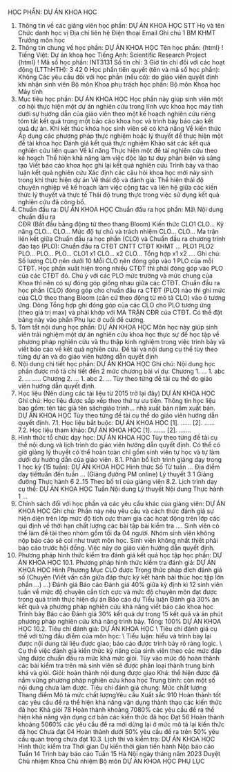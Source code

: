 HỌC PHẦN: DỰ ÁN KHOA HỌC
1. Thông tin về các giảng viên học phần: DỰ ÁN KHOA HỌC
STT Họ và tên Chức danh học vị Địa chỉ liên hệ Điện thoại Email Ghi chú 1 BM KHMT Trưởng môn học
2. Thông tin chung về học phần: DỰ ÁN KHOA HỌC Tên học phần:
{html}
! Tiếng Việt: Dự án khoa học Tiếng Anh: Scientific Research Project
{html}
! Mã số học phần: INT3131 Số tín chỉ: 3 Giờ tín chỉ đối với các hoạt động (LTThHTH): 3 42 0 Học phần tiên quyết (tên và mã số học phần): Không Các yêu cầu đối với học phần (nếu có): do giáo viên quyết định khi
nhận sinh viên Bộ môn Khoa phụ trách học phần: Bộ môn Khoa học Máy tính
3. Mục tiêu học phần: DỰ ÁN KHOA HỌC
Học phần này giúp sinh viên một cơ hội thực hiện một dự án nghiên cứu
trong lĩnh vực khoa học máy tính dưới sự hướng dẫn của giáo viên theo
một kế hoạch nghiên cứu riêng tóm tắt kết quả trong một báo cáo khoa
học và trình bày báo cáo kết quả dự án.
Khi kết thúc khóa học sinh viên sẽ có khả năng
Về kiến thức Áp dụng các phương pháp thực nghiệm hoặc lý thuyết để thực hiện một đề tài khoa học Đánh giá kết quả thực nghiệm Khảo sát các kết quả nghiên cứu liên quan
Về kĩ năng Thực hiện một đề tài nghiên cứu theo kế hoạch Thể hiện khả năng làm việc độc lập tư duy phản biện và sáng tạo Viết báo cáo khoa học ghi lại kết quả nghiên cứu Trình bày và thảo luận kết quả nghiên cứu Xác định các câu hỏi khoa học mới nảy sinh trong khi thực hiện dự án
Về thái độ và đánh giá: Thể hiện thái độ chuyên nghiệp về kế hoạch làm việc cộng tác và liên hệ giữa các kiến thức lý thuyết và thực tế Thái độ trung thực trong việc sử dụng kết quả nghiên cứu đã công bố.
4. Chuẩn đầu ra: DỰ ÁN KHOA HỌC
Chuẩn đầu ra học phần: Mã\ Nội dung chuẩn đầu ra\
CĐR (Bắt đầu bằng động từ theo thang Bloom) Kiến thức
CLO1
CLO...
Kỹ năng
CLO...
CLO...
Mức độ tự chủ và trách nhiệm
CLO...
CLO... Ma trận liên kết giữa Chuẩn đầu ra học phần (CLO) và Chuẩn đầu ra
chương trình đào tạo (PLO):
Chuẩn đầu ra CTĐT CNTT CTĐT KHMT ... PLO1 PLO2 PLO... PLO... PLO...
CLO1 x1
CLO... x2
CLO...
Tổng hợp x1 x2 ....
Ghi chú: Số lượng CLO nên dưới 10 Mỗi CLO nên đóng góp vào 1 PLO của mỗi CTĐT. Học phần xuất hiện trong nhiều CTĐT thì phải đóng góp vào PLO của các CTĐT đó. Chú ý với các PLO mức trường và mức chung của Khoa thì nên có sự đóng góp giống nhau giữa các CTĐT. Chuẩn đầu ra học phần (CLO) đóng góp cho chuẩn đầu ra CTĐT (PLO) nào thì ghi mức của CLO theo thang Bloom (căn cứ theo động từ mô tả CLO) vào ô tương ứng. Dòng Tổng hợp ghi đóng góp của các CLO cho PLO tương ứng (theo giá trị max) và phải khớp với MA TRẬN CĐR của CTĐT. Có thể đặt bảng này vào phần Phụ lục ở cuối đề cương.
5. Tóm tắt nội dung học phần: DỰ ÁN KHOA HỌC
Môn học này giúp sinh viên trải nghiệm một dự án nghiên cứu khoa học
thực sự để học tập về phương pháp nghiên cứu và thu thập kinh nghiệm
trong việc trình bày và viết báo cáo về kết quả nghiên cứu. Đề tài và
nội dung cụ thể tùy theo từng dự án và do giáo viên hướng dẫn quyết định
6. Nội dung chi tiết học phần: DỰ ÁN KHOA HỌC
Ghi chú: Nội dung học phần được mô tả chi tiết đến 2 mức chương bài
ví dụ:
Chương 1. ...
1\. abc
2\. ...
.....
Chương 2. ...
1\. abc
2\. ...
Tùy theo từng đề tài cụ thể do giáo viên hướng dẫn quyết định.
7. Học liệu (Nên dùng các tài liệu từ 2015 trở lại đây) DỰ ÁN KHOA HỌC
Ghi chú: Học liệu được sắp xếp theo thứ tự ưu tiên. Thông tin học liệu bao gồm: tên tác giả tên sáchgiáo trình... nhà xuất bản năm xuất bản. DỰ ÁN KHOA HỌC
Tùy theo từng đề tài cụ thể do giáo viên hướng dẫn quyết định.
7.1. Học liệu bắt buộc: DỰ ÁN KHOA HỌC \[1\]. ...\...
\[2\]. ...\...
7.2. Học liệu tham khảo: DỰ ÁN KHOA HỌC \[1\]. ...\....
\[2\]. ...\....
8. Hình thức tổ chức dạy học: DỰ ÁN KHOA HỌC
Tùy theo từng đề tài cụ thể nội dung và lịch trình do giáo viên hướng
dẫn quyết định. Có thể có giờ giảng lý thuyết có thể hoàn toàn chỉ gồm
sinh viên tự học và tự làm dưới dự hướng dẫn của giáo viên.
8.1. Phân bổ lịch trình giảng dạy trong 1 học kỳ (15 tuần): DỰ ÁN KHOA HỌC Hình thức Số Từ tuần ... Địa điểm dạy tiếttuần đến tuần ... (Giảng đường PM online) Lý thuyết 3 1 Giảng đường Thực hành 6 2..15 Theo bố trí của giảng viên 8.2. Lịch trình dạy cụ thể: DỰ ÁN KHOA HỌC Tuần Nội dung Lý thuyết Nội dung Thực hành 1
...
9. Chính sách đối với học phần và các yêu cầu khác của giảng viên: DỰ ÁN KHOA HỌC
Ghi chú: Phần này nêu yêu cầu và cách thức đánh giá sự hiện diện trên
lớp mức độ tích cực tham gia các hoạt động trên lớp các qui định về
thời hạn chất lượng các bài tập bài kiểm tra .... Sinh viên có thể làm đề tài theo nhóm gồm tối đa 04 người. Nhóm sinh viên không nộp báo cáo sẽ coi như trượt môn học. Sinh viên không nhất thiết phải báo cáo trước hội đồng. Việc này do giáo viên hướng dẫn quyết định.
10. Phương pháp hình thức kiểm tra đánh giá kết quả học tập học phần: DỰ ÁN KHOA HỌC
10.1. Phương pháp hình thức kiểm tra đánh giá: DỰ ÁN KHOA HỌC Hình Phương Mục CLO được Trọng thức pháp đích đánh giá số (Chuyên (Viết vấn cần giữa đáp thực kỳ kết hành bài thúc học tập lớn phần ...) ...) Đánh giá Báo cáo Đánh giá 40% giữa kỳ định kì 12 sinh viên tuần về mức độ chuyên cần tích cực và mức độ chuyên môn đạt được trong quá trình thực hiện dự án Báo cáo dự Tiểu luận Đánh giá 30% án kết quả và phương pháp nghiên cứu khả năng viết báo cáo khoa học Trình bày Báo cáo Đánh giá 30% kết quả dự trong 15 kết quả và án phút phương pháp nghiên cứu khả năng trình bày. Tổng: 100% DỰ ÁN KHOA HỌC 10.2. Tiêu chí đánh giá: DỰ ÁN KHOA HỌC \ Tiêu chí đánh giá cụ thể với từng đầu điểm của môn học: \ Tiểu luận: hiểu và trình bày lại được nội dung tài liệu được giao; báo cáo được trình bày rõ ràng logic.
\ Cụ thể việc đánh giá kiến thức kỹ năng của sinh viên theo các mức
đáp ứng được chuẩn đầu ra mức khá mức giỏi. Tùy vào mức độ hoàn thành
các bài kiểm tra trên mà sinh viên sẽ được phân loại thành trung bình
khá và giỏi. Giỏi: hoàn thành nội dung được giao Khá: thể hiện được đã nắm vững phương pháp nghiên cứu khoa học Trung bình: còn một số nội dung chưa làm được.
Tiêu chí đánh giá chung:
Mức chất lượng Thang điểm Mô tả mức chất lượngYêu cầu Xuất sắc 910 Hoàn thành tốt các yêu cầu đề ra thể hiện khả năng vận dụng thành thạo các kiến thức đã học
Khá giỏi 78 Hoàn thành khoảng 7080% các yêu cầu đề ra thể hiện khả năng vận dụng cơ bản các kiến thức đã học
Đạt 56 Hoàn thành khoảng 5060% các yêu cầu đề ra mới dừng lại ở mức mô tả lại kiến thức đã học
Chưa đạt 04 Hoàn thành dưới 50% yêu cầu đề ra trên 50% yêu cầu quan trọng chưa đạt
10.3. Lịch thi và kiểm tra: DỰ ÁN KHOA HỌC Hình thức kiểm tra Thời gian Dự kiến thời gian tiến hành Nộp báo cáo Tuần 14
Trình bày báo cáo Tuần 15
Hà Nội ngày tháng năm 2023 Duyệt Chủ nhiệm Khoa Chủ nhiệm Bộ môn DỰ ÁN KHOA HỌC
PHỤ LỤC